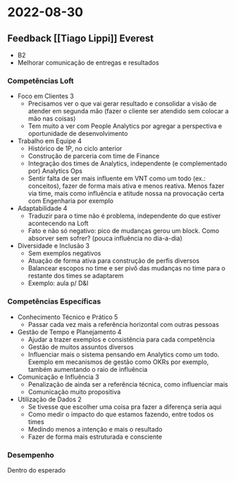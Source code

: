 # 2022-08-30
## Feedback [[Tiago Lippi]] Everest
- B2
- Melhorar comunicação de entregas e resultados

### Competências Loft
- Foco em Clientes 3
	- Precisamos ver o que vai gerar resultado e consolidar a visão de atender em segunda mão (fazer o cliente ser atendido sem colocar a mão nas coisas)
	- Tem muito a ver com People Analytics por agregar a perspectiva e oportunidade de desenvolvimento
- Trabalho em Equipe 4
	- Histórico de 1P, no ciclo anterior
	- Construção de parceria com time de Finance
	- Integração dos times de Analytics, independente (e complementado por) Analytics Ops
	- Sentir falta de ser mais influente em VNT como um todo (ex.: conceitos), fazer de forma mais ativa e menos reativa. Menos fazer via time, mais como influência e atitude nossa na provocação certa com Engenharia por exemplo
- Adaptabilidade 4
	- Traduzir para o time não é problema, independente do que estiver acontecendo na Loft
	- Fato e não só negativo: pico de mudanças gerou um block. Como absorver sem sofrer? (pouca influência no dia-a-dia)
- Diversidade e Inclusão 3
	- Sem exemplos negativos
	- Atuação de forma ativa para construção de perfis diversos
	- Balancear escopos no time e ser pivô das mudanças no time para o restante dos times se adaptarem
	- Exemplo: aula p/ D&I

### Competências Específicas
- Conhecimento Técnico e Prático 5
	- Passar cada vez mais a referência horizontal com outras pessoas
- Gestão de Tempo e Planejamento 4
	- Ajudar a trazer exemplos e consistência para cada competência
	- Gestão de muitos assuntos diversos
	- Influenciar mais o sistema pensando em Analytics como um todo. Exemplo em mecanismos de gestão como OKRs por exemplo, também aumentando o raio de influência
- Comunicação e Influência 3
	- Penalização de ainda ser a referência técnica, como influenciar mais
	- Comunicação muito propositiva
- Utilização de Dados 2
	- Se tivesse que escolher uma coisa pra fazer a diferença seria aqui
	- Como medir o impacto do que estamos fazendo, entre todos os times
	- Medindo menos a intenção e mais o resultado
	- Fazer de forma mais estruturada e consciente

### Desempenho
Dentro do esperado